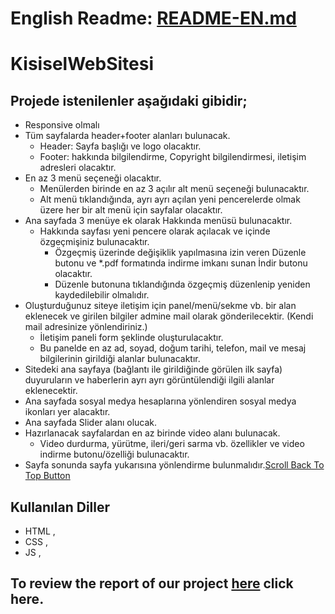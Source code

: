 # English Readme: [README-EN.md](https://github.com/yemrecoskun/KisiselWebSitesi/blob/master/README-EN.md)
# KisiselWebSitesi
## Projede istenilenler aşağıdaki gibidir;
- Responsive olmalı
- Tüm sayfalarda header+footer alanları bulunacak.
  - Header: Sayfa başlığı ve logo olacaktır.
  - Footer: hakkında bilgilendirme, Copyright bilgilendirmesi, iletişim adresleri  olacaktır.
- En az 3 menü seçeneği olacaktır.
  - Menülerden birinde en az 3 açılır alt menü seçeneği bulunacaktır.
  - Alt menü tıklandığında, ayrı ayrı açılan yeni pencerelerde olmak üzere her bir alt menü için sayfalar olacaktır.
- Ana sayfada 3 menüye ek olarak Hakkında menüsü bulunacaktır.
  - Hakkında sayfası yeni pencere olarak açılacak ve içinde
özgeçmişiniz bulunacaktır.
    - Özgeçmiş üzerinde değişiklik yapılmasına izin veren Düzenle
butonu ve *.pdf formatında indirme imkanı sunan İndir butonu
olacaktır.
    - Düzenle butonuna tıklandığında özgeçmiş düzenlenip yeniden
kaydedilebilir olmalıdır.
- Oluşturduğunuz siteye iletişim için panel/menü/sekme vb. bir alan
eklenecek ve girilen bilgiler admine mail olarak gönderilecektir. (Kendi
mail adresinize yönlendiriniz.)
  - İletişim paneli form şeklinde oluşturulacaktır.
  - Bu panelde en az ad, soyad, doğum tarihi, telefon, mail ve mesaj
bilgilerinin girildiği alanlar bulunacaktır.
- Sitedeki ana sayfaya (bağlantı ile girildiğinde görülen ilk sayfa)
duyuruların ve haberlerin ayrı ayrı görüntülendiği ilgili alanlar
eklenecektir.
- Ana sayfada sosyal medya hesaplarına yönlendiren sosyal medya ikonları
yer alacaktır.
- Ana sayfada Slider alanı olucak.
- Hazırlanacak sayfalardan en az birinde video alanı bulunacak.
  - Video durdurma, yürütme, ileri/geri sarma vb.
özellikler ve video indirme butonu/özelliği bulunacaktır.
- Sayfa sonunda sayfa yukarısına yönlendirme bulunmalıdır.[Scroll Back To Top Button](https://www.w3schools.com/howto/tryit.asp?filename=tryhow_js_scroll_to_top)
## Kullanılan Diller
- HTML ,
- CSS ,
- JS ,
## To review the report of our project [here](https://github.com/yemrecoskun/KisiselWebSitesi/blob/master/RAPOR.pdf) click here.
